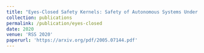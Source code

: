 ```yaml
---
title: "Eyes-Closed Safety Kernels: Safety of Autonomous Systems Under Loss of Observability"
collection: publications
permalink: /publication/eyes-closed
date: 2020
venue: 'RSS 2020'
paperurl: 'https://arxiv.org/pdf/2005.07144.pdf'
---
```

